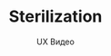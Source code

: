 ---
layout: embed
permalink: apps/mint/architectures/token-circulation-sterilization/ux-videos
lang: ru
page_id: apps-mint-architectures-token-circulation-sterilization-video

title: Sterilization
subtitle: UX Видео
backUrl: /ru/apps/mint/architectures/token-circulation-sterilization
---